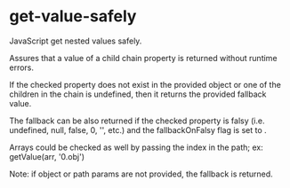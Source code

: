 # get-value-safely
JavaScript get nested values safely.


Assures that a value of a child chain property is returned without runtime errors.

If the checked property does not exist in the provided object or one of the children in the chain
is undefined, then it returns the provided fallback value.

The fallback can be also returned if the checked property is falsy (i.e. undefined, null, false, 0, '', etc.)
and the fallbackOnFalsy flag is set to <TRUE>.

Arrays could be checked as well by passing the index in the path; ex: getValue(arr, '0.obj')

Note: if object or path params are not provided, the fallback is returned.